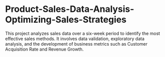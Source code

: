 # Product-Sales-Data-Analysis-Optimizing-Sales-Strategies
This project analyzes sales data over a six-week period to identify the most effective sales methods. It involves data validation, exploratory data analysis, and the development of business metrics such as Customer Acquisition Rate and Revenue Growth.

